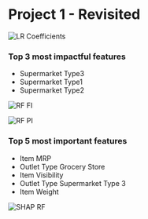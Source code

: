 # Project 1 - Revisited
 
![LR Coefficients](https://github.com/pmontecinos23/Project-1---Revisited/assets/29460152/5d98a9ec-2831-4a29-a9e8-26aea0ccd260)

### Top 3 most impactful features

* Supermarket Type3
* Supermarket Type1
* Supermarket Type2

![RF FI](https://github.com/pmontecinos23/Project-1---Revisited/assets/29460152/27540a33-2b62-491d-be00-7147f8ec2865)

![RF PI](https://github.com/pmontecinos23/Project-1---Revisited/assets/29460152/7a6ab437-fc58-42e9-b193-679e0506243b)


### Top 5 most important features
* Item MRP
* Outlet Type Grocery Store
* Item Visibility
* Outlet Type Supermarket Type 3
* Item Weight


![SHAP RF](https://github.com/pmontecinos23/Project-1---Revisited/assets/29460152/00f86e27-5013-4c03-a89d-c475175ff701)
